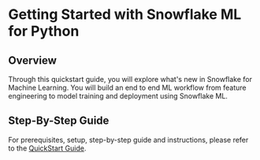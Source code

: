 # Getting Started with Snowflake ML for Python

## Overview
Through this quickstart guide, you will explore what's new in Snowflake for Machine Learning. You will build an end to end ML workflow from feature engineering to model training and deployment using Snowflake ML.

## Step-By-Step Guide
For prerequisites, setup, step-by-step guide and instructions, please refer to the [QuickStart Guide](https://quickstarts.snowflake.com/guide/intro_to_machine_learning_with_snowpark_ml_for_python/index.html?index=..%2F..index#0).